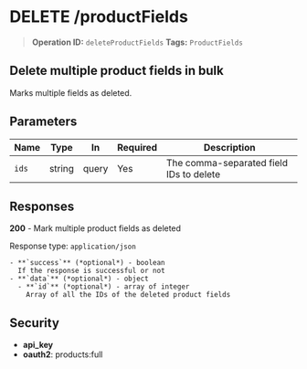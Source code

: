# DELETE /productFields

> **Operation ID:** `deleteProductFields`
> **Tags:** `ProductFields`

## Delete multiple product fields in bulk

Marks multiple fields as deleted.

## Parameters

| Name | Type | In | Required | Description |
|------|------|-------|----------|-------------|
| `ids` | string | query | Yes | The comma-separated field IDs to delete |

## Responses

**200** - Mark multiple product fields as deleted

Response type: `application/json`

```
- **`success`** (*optional*) - boolean
  If the response is successful or not
- **`data`** (*optional*) - object
  - **`id`** (*optional*) - array of integer
    Array of all the IDs of the deleted product fields
```


## Security

- **api_key**
- **oauth2**: products:full